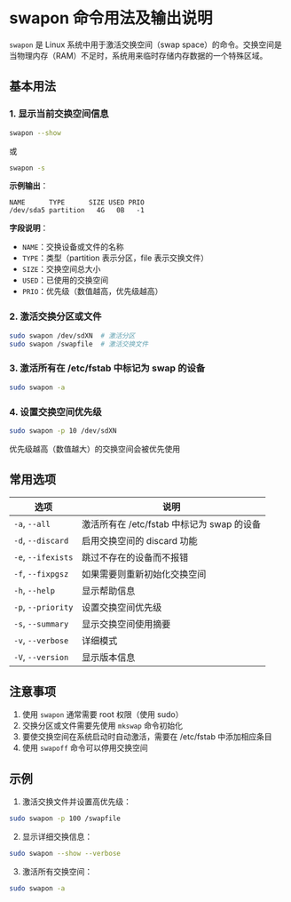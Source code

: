 # swapon 命令用法及输出说明

`swapon` 是 Linux 系统中用于激活交换空间（swap space）的命令。交换空间是当物理内存（RAM）不足时，系统用来临时存储内存数据的一个特殊区域。

## 基本用法

### 1. 显示当前交换空间信息

```bash
swapon --show
```

或

```bash
swapon -s
```

**示例输出**：
```
NAME      TYPE      SIZE USED PRIO
/dev/sda5 partition   4G   0B   -1
```

**字段说明**：
- `NAME`：交换设备或文件的名称
- `TYPE`：类型（partition 表示分区，file 表示交换文件）
- `SIZE`：交换空间总大小
- `USED`：已使用的交换空间
- `PRIO`：优先级（数值越高，优先级越高）

### 2. 激活交换分区或文件

```bash
sudo swapon /dev/sdXN  # 激活分区
sudo swapon /swapfile  # 激活交换文件
```

### 3. 激活所有在 /etc/fstab 中标记为 swap 的设备

```bash
sudo swapon -a
```

### 4. 设置交换空间优先级

```bash
sudo swapon -p 10 /dev/sdXN
```
优先级越高（数值越大）的交换空间会被优先使用

## 常用选项

| 选项 | 说明 |
|------|------|
| `-a`, `--all` | 激活所有在 /etc/fstab 中标记为 swap 的设备 |
| `-d`, `--discard` | 启用交换空间的 discard 功能 |
| `-e`, `--ifexists` | 跳过不存在的设备而不报错 |
| `-f`, `--fixpgsz` | 如果需要则重新初始化交换空间 |
| `-h`, `--help` | 显示帮助信息 |
| `-p`, `--priority` | 设置交换空间优先级 |
| `-s`, `--summary` | 显示交换空间使用摘要 |
| `-v`, `--verbose` | 详细模式 |
| `-V`, `--version` | 显示版本信息 |

## 注意事项

1. 使用 `swapon` 通常需要 root 权限（使用 sudo）
2. 交换分区或文件需要先使用 `mkswap` 命令初始化
3. 要使交换空间在系统启动时自动激活，需要在 /etc/fstab 中添加相应条目
4. 使用 `swapoff` 命令可以停用交换空间

## 示例

1. 激活交换文件并设置高优先级：
```bash
sudo swapon -p 100 /swapfile
```

2. 显示详细交换信息：
```bash
sudo swapon --show --verbose
```

3. 激活所有交换空间：
```bash
sudo swapon -a
```
